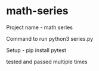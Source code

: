 # math-series

Project name - math series

Command to run python3 series.py

Setup - pip install pytest

tested and passed multiple times